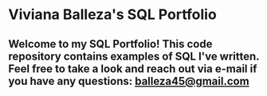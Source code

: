 # Viviana Balleza's SQL Portfolio

## Welcome to my SQL Portfolio! This code repository contains examples of SQL I've written. Feel free to take a look and reach out via e-mail if you have any questions: balleza45@gmail.com
